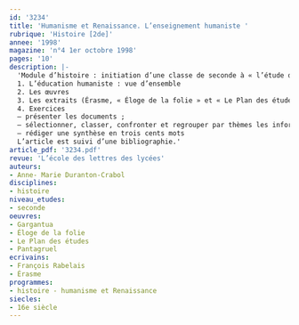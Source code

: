 ```yaml
---
id: '3234'
title: 'Humanisme et Renaissance. L’enseignement humaniste '
rubrique: 'Histoire [2de]'
annee: '1998'
magazine: 'n°4 1er octobre 1998'
pages: '10'
description: |-
  'Module d’histoire : initiation d’une classe de seconde à « l’étude de documents » sur un thème commun aux programmes d’histoire et de lettres : l’enseignement humaniste…
  1. L’éducation humaniste : vue d’ensemble
  2. Les œuvres
  3. Les extraits (Érasme, « Éloge de la folie » et « Le Plan des études » ; Rabelais, « Gargantua », « Pantagruel ») situés dans leur contexte
  4. Exercices
  – présenter les documents ;
  – sélectionner, classer, confronter et regrouper par thèmes les informations utiles au traitement du sujet : premier thème : critique des méthodes de l’enseignement scolastique ; deuxième thème : le projet éducatif des humanistes ;
  – rédiger une synthèse en trois cents mots
  L’article est suivi d’une bibliographie.'
article_pdf: '3234.pdf'
revue: 'L’école des lettres des lycées'
auteurs:
- Anne- Marie Duranton-Crabol
disciplines:
- histoire
niveau_etudes:
- seconde
oeuvres:
- Gargantua
- Éloge de la folie
- Le Plan des études
- Pantagruel
ecrivains:
- François Rabelais
- Érasme
programmes:
- histoire - humanisme et Renaissance
siecles:
- 16e siècle
---
```

